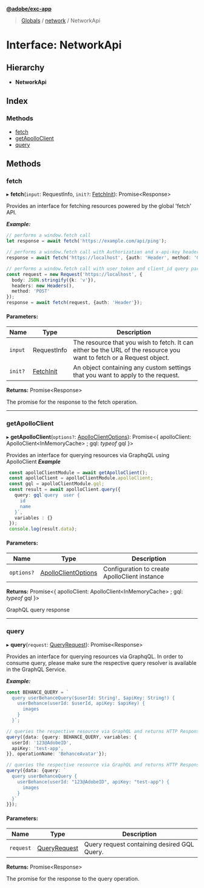 **[@adobe/exc-app](../README.md)**

> [Globals](../README.md) / [network](../modules/network.md) / NetworkApi

# Interface: NetworkApi

## Hierarchy

* **NetworkApi**

## Index

### Methods

* [fetch](network.networkapi.md#fetch)
* [getApolloClient](network.networkapi.md#getapolloclient)
* [query](network.networkapi.md#query)

## Methods

### fetch

▸ **fetch**(`input`: RequestInfo, `init?`: [FetchInit](../modules/network.md#fetchinit)): Promise<Response\>

Provides an interface for fetching resources powered by the global 'fetch' API.

***Example:***

```typescript
// performs a window.fetch call
let response = await fetch('https://example.com/api/ping');

// performs a window.fetch call with Authorization and x-api-key headers set
response = await fetch('https://localhost', {auth: 'Header', method: 'GET'});

// performs a window.fetch call with user_token and client_id query parameters added to the URL
const request = new Request('https://localhost', {
  body: JSON.stringify({k: 'v'}),
  headers: new Headers(),
  method: 'POST'
});
response = await fetch(request, {auth: 'Header'});
```

#### Parameters:

Name | Type | Description |
------ | ------ | ------ |
`input` | RequestInfo | The resource that you wish to fetch. It can either be the URL of the resource you want to fetch or a Request object. |
`init?` | [FetchInit](../modules/network.md#fetchinit) | An object containing any custom settings that you want to apply to the request. |

**Returns:** Promise<Response\>

The promise for the response to the fetch operation.

___

### getApolloClient

▸ **getApolloClient**(`options?`: [ApolloClientOptions](network.apolloclientoptions.md)): Promise<{ apolloClient: ApolloClient<InMemoryCache\> ; gql: *typeof* gql  }\>

Provides an interface for querying resources via GraphqQL using ApolloClient
***Example***
```typescript
 const apolloClientModule = await getApolloClient();
 const apolloClient = apolloClientModule.apolloClient;
 const gql = apolloClientModule.gql;
 const result = await apolloClient.query({
   query: gql`query  user {
     id
     name
   }`,
   variables : {}
 });
 console.log(result.data);
```

#### Parameters:

Name | Type | Description |
------ | ------ | ------ |
`options?` | [ApolloClientOptions](network.apolloclientoptions.md) | Configuration to create ApolloClient instance  |

**Returns:** Promise<{ apolloClient: ApolloClient<InMemoryCache\> ; gql: *typeof* gql  }\>

GraphQL query response

___

### query

▸ **query**(`request`: [QueryRequest](network.queryrequest.md)): Promise<Response\>

Provides an interface for querying resources via GraphqQL.
In order to consume query, please make sure the respective query resolver is
available in the GraphQL Service.

***Example:***

```typescript
const BEHANCE_QUERY = `
  query userBehanceQuery($userId: String!, $apiKey: String!) {
    userBehance(userId: $userId, apiKey: $apiKey) {
      images
    }
  }`;

// queries the respective resource via GraphQL and returns HTTP Response {ok: true, status: 200, ...}
query({data: {query: BEHANCE_QUERY, variables: {
  userId: '123@AdobeID',
  apiKey: 'test-app',
}}, operationName: 'BehanceAvatar'});

// queries the respective resource via GraphQL and returns HTTP Response {ok: true, status: 200, ...}
query({data: {query: `
  query userBehanceQuery {
    userBehance(userId: "123@AdobeID", apiKey: "test-app") {
      images
    }
  }`
}});
```

#### Parameters:

Name | Type | Description |
------ | ------ | ------ |
`request` | [QueryRequest](network.queryrequest.md) | Query request containing desired GQL Query. |

**Returns:** Promise<Response\>

The promise for the response to the query operation.
